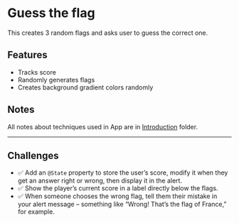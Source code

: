 # Guess the flag

This creates 3 random flags and asks user to guess the correct one.

## Features

- Tracks score
- Randomly generates flags
- Creates background gradient colors randomly

## Notes

All notes about techniques used in App are in [Introduction](https://github.com/Sangsom/100-Days-of-SwiftUI/tree/master/Project2%20-%20Guess%20the%20Flag/Introduction) folder.

---

## Challenges

- ✅ Add an `@State` property to store the user’s score, modify it when they get an answer right or wrong, then display it in the alert.
- ✅ Show the player’s current score in a label directly below the flags.
- ✅ When someone chooses the wrong flag, tell them their mistake in your alert message – something like “Wrong! That’s the flag of France,” for example.
